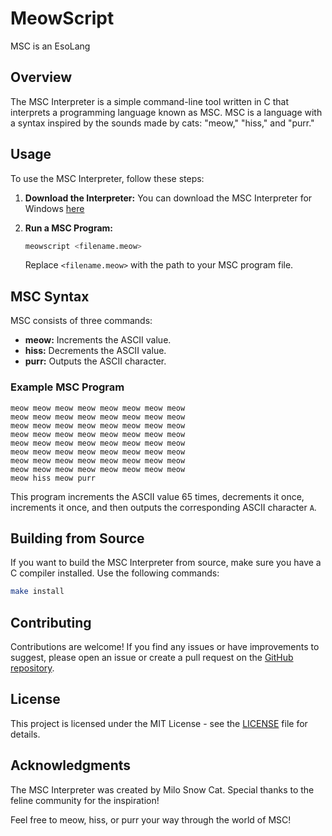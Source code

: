 # MeowScript
 MSC is an EsoLang

## Overview
The MSC Interpreter is a simple command-line tool written in C that interprets a programming language known as MSC. MSC is a language with a syntax inspired by the sounds made by cats: "meow," "hiss," and "purr."

## Usage
To use the MSC Interpreter, follow these steps:

1. **Download the Interpreter:**
   You can download the MSC Interpreter for Windows [here](https://github.com/RAH-Code-dev/MeowScript/releases/latest)

2. **Run a MSC Program:**
   ```bash
   meowscript <filename.meow>
   ```

   Replace `<filename.meow>` with the path to your MSC program file.

## MSC Syntax
MSC consists of three commands:

- **meow:** Increments the ASCII value.
- **hiss:** Decrements the ASCII value.
- **purr:** Outputs the ASCII character.

### Example MSC Program
```meowscript
meow meow meow meow meow meow meow meow
meow meow meow meow meow meow meow meow
meow meow meow meow meow meow meow meow
meow meow meow meow meow meow meow meow
meow meow meow meow meow meow meow meow
meow meow meow meow meow meow meow meow
meow meow meow meow meow meow meow meow
meow meow meow meow meow meow meow meow
meow hiss meow purr
```
This program increments the ASCII value 65 times, decrements it once, increments it once, and then outputs the corresponding ASCII character `A`.

## Building from Source
If you want to build the MSC Interpreter from source, make sure you have a C compiler installed. Use the following commands:

```bash
make install
```

## Contributing
Contributions are welcome! If you find any issues or have improvements to suggest, please open an issue or create a pull request on the [GitHub repository](https://github.com/RAH-Code-dev/MeowScript).

## License
This project is licensed under the MIT License - see the [LICENSE](https://github.com/RAH-Code-dev/MeowScript/blob/main/LICENSE) file for details.

## Acknowledgments
The MSC Interpreter was created by Milo Snow Cat. Special thanks to the feline community for the inspiration!

Feel free to meow, hiss, or purr your way through the world of MSC!
